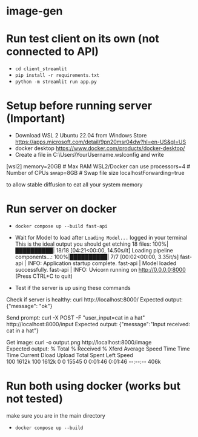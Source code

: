 # image-gen

# Run test client on its own (not connected to API)
- `cd client_streamlit`
- `pip install -r requirements.txt`
- `python -m streamlit run app.py`

# Setup before running server (Important)
- Download WSL 2 Ubuntu 22.04 from Windows Store https://apps.microsoft.com/detail/9pn20msr04dw?hl=en-US&gl=US
- docker desktop https://www.docker.com/products/docker-desktop/
- Create a file in C:\Users\YourUsername\.wslconfig and write

[wsl2]
memory=20GB  # Max RAM WSL2/Docker can use
processors=4  # Number of CPUs
swap=8GB  # Swap file size
localhostForwarding=true

to allow stable diffusion to eat all your system memory

# Run server on docker
- `docker compose up --build fast-api`
- Wait for Model to load after `Loading Model...` logged in your terminal
This is the ideal output you should get
etching 18 files: 100%|██████████| 18/18 [04:21<00:00, 14.50s/it]
Loading pipeline components...: 100%|██████████| 7/7 [00:02<00:00,  3.35it/s]
fast-api       | INFO:     Application startup complete.
fast-api       | Model loaded successfully.
fast-api       | INFO:     Uvicorn running on http://0.0.0.0:8000 (Press CTRL+C to quit)

- Test if the server is up using these commands

Check if server is healthy: curl http://localhost:8000/
Expected output:
{"message": "ok"}

Send prompt: curl -X POST -F "user_input=cat in a hat" http://localhost:8000/input 
Expected output:
{"message":"Input received: cat in a hat"}

Get image: curl -o output.png http://localhost:8000/image   
Expected output:
% Total    % Received % Xferd  Average Speed   Time    Time     Time  Current
                                 Dload  Upload   Total   Spent    Left  Speed  
100 1612k  100 1612k    0     0  15545      0  0:01:46  0:01:46 --:--:--  406k 

# Run both using docker (works but not tested)
make sure you are in the main directory
- `docker compose up --build`

